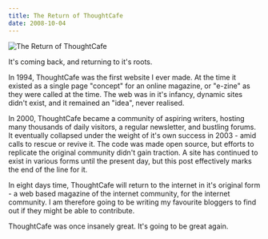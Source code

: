 ```yaml
---
title: The Return of ThoughtCafe
date: 2008-10-04
---
```


![The Return of ThoughtCafe](https://source.unsplash.com/X6cChncECA8/1600x900)

It's coming back, and returning to it's roots.

In 1994, ThoughtCafe was the first website I ever made. At the time it existed as a single page "concept" for an online magazine, or "e-zine" as they were called at the time. The web was in it's infancy, dynamic sites didn't exist, and it remained an "idea", never realised.

In 2000, ThoughtCafe became a community of aspiring writers, hosting many thousands of daily visitors, a regular newsletter, and bustling forums. It eventually collapsed under the weight of it's own success in 2003 - amid calls to rescue or revive it. The code was made open source, but efforts to replicate the original community didn't gain traction. A site has continued to exist in various forms until the present day, but this post effectively marks the end of the line for it.

In eight days time, ThoughtCafe will return to the internet in it's original form - a web based magazine of the internet community, for the internet community. I am therefore going to be writing my favourite bloggers to find out if they might be able to contribute.

ThoughtCafe was once insanely great. It's going to be great again.